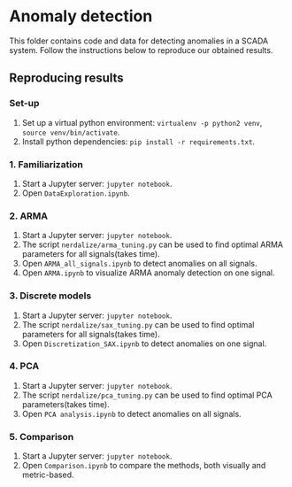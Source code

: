 # Anomaly detection
This folder contains code and data for detecting anomalies in a SCADA system. Follow the instructions below to reproduce our obtained results.

## Reproducing results

### Set-up

1. Set up a virtual python environment: `virtualenv -p python2 venv`, `source venv/bin/activate`.
2. Install python dependencies: `pip install -r requirements.txt`.

### 1. Familiarization
1. Start a Jupyter server: `jupyter notebook`.
2. Open `DataExploration.ipynb`.

### 2. ARMA

1. Start a Jupyter server: `jupyter notebook`.
2. The script `nerdalize/arma_tuning.py` can be used to find optimal ARMA parameters for all signals(takes time).
3. Open `ARMA_all_signals.ipynb` to detect anomalies on all signals.
4. Open `ARMA.ipynb` to visualize ARMA anomaly detection on one signal.

### 3. Discrete models

1. Start a Jupyter server: `jupyter notebook`.
2. The script `nerdalize/sax_tuning.py` can be used to find optimal parameters for all signals(takes time).
3. Open `Discretization_SAX.ipynb` to detect anomalies on one signal.

### 4. PCA

1. Start a Jupyter server: `jupyter notebook`.
2. The script `nerdalize/pca_tuning.py` can be used to find optimal PCA parameters(takes time).
3. Open `PCA analysis.ipynb` to detect anomalies on all signals.

### 5. Comparison
1. Start a Jupyter server: `jupyter notebook`.
2. Open `Comparison.ipynb` to compare the methods, both visually and metric-based.
